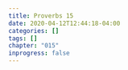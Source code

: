 ```yaml
---
title: Proverbs 15
date: 2020-04-12T12:44:18-04:00
categories: []
tags: []
chapter: "015"
inprogress: false
---
```


